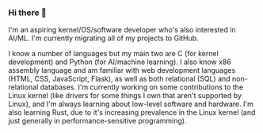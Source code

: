### Hi there 👋

<!--
**nyarosu/nyarosu** is a ✨ _special_ ✨ repository because its `README.md` (this file) appears on your GitHub profile.

Here are some ideas to get you started:

- 🔭 I’m currently working on ...
- 🌱 I’m currently learning ...
- 👯 I’m looking to collaborate on ...
- 🤔 I’m looking for help with ...
- 💬 Ask me about ...
- 📫 How to reach me: ...
- 😄 Pronouns: ...
- ⚡ Fun fact: ...
-->
I'm an aspiring kernel/OS/software developer who's also interested in AI/ML. I'm currently migrating all of my projects to GitHub.

I know a number of languages but my main two are C (for kernel development) and Python (for AI/machine learning). I also know x86 assembly language and am familiar with web development languages (HTML, CSS, JavaScript, Flask), as well as both relational (SQL) and non-relational databases. I'm currently working on some contributions to the Linux kernel (like drivers for some things I own that aren't supported by Linux), and I'm always learning about low-level software and hardware. I'm also learning Rust, due to it's increasing prevalence in the Linux kernel (and just generally in performance-sensitive programming).
